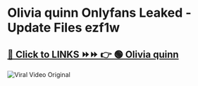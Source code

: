 
 # Olivia quinn Onlyfans Leaked - Update Files ezf1w

## <h2><a href="https://clipsfans.com/Olivia_quinn&ref=git">🔗 Click to LINKS ⏩⏩ 👉 🟢 Olivia quinn </a></h2>

<a href="https://clipsfans.com/Olivia_quinn&ref=git" rel="nofollow" data-target="animated-image.originalLink"><img src="https://i.ibb.co.com/xMMVF88/686577567.gif" alt="Viral Video Original" style="max-width: 100%; display: inline-block;" data-target="animated-image.originalImage"></a>

